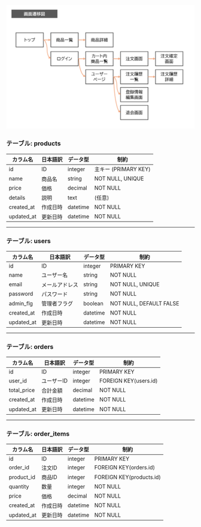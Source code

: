 <img src="images/アプリ開発/画面遷移図解説図1.png" width= "600px">

### テーブル: products
| カラム名      | 日本語訳 | データ型  | 制約                      |
|--------------|----------|-----------|---------------------------|
| id           | ID       | integer   | 主キー (PRIMARY KEY)      |
| name         | 商品名   | string    | NOT NULL, UNIQUE          |
| price        | 価格     | decimal   | NOT NULL                  |
| details      | 説明     | text      | (任意)                    |
| created_at   | 作成日時 | datetime  | NOT NULL                  |
| updated_at   | 更新日時 | datetime  | NOT NULL                  |

---

### テーブル: users
| カラム名    | 日本語訳       | データ型   | 制約                           |
|-------------|----------------|------------|--------------------------------|
| id          | ID             | integer    | PRIMARY KEY                   |
| name        | ユーザー名     | string     | NOT NULL                      |
| email       | メールアドレス | string     | NOT NULL, UNIQUE              |
| password    | パスワード     | string     | NOT NULL                      |
| admin_flg   | 管理者フラグ   | boolean    | NOT NULL, DEFAULT FALSE       |
| created_at  | 作成日時       | datetime   | NOT NULL                      |
| updated_at  | 更新日時       | datetime   | NOT NULL                      |


---

### テーブル: orders
| カラム名      | 日本語訳 | データ型  | 制約                      |
|--------------|----------|-----------|---------------------------|
| id           | ID       | integer   | PRIMARY KEY               |
| user_id      | ユーザーID| integer   | FOREIGN KEY(users.id)     |
| total_price  | 合計金額 | decimal   | NOT NULL                  |
| created_at   | 作成日時 | datetime  | NOT NULL                  |
| updated_at   | 更新日時 | datetime  | NOT NULL                  |

---

### テーブル: order_items
| カラム名      | 日本語訳 | データ型  | 制約                      |
|--------------|----------|-----------|---------------------------|
| id           | ID       | integer   | PRIMARY KEY               |
| order_id     | 注文ID   | integer   | FOREIGN KEY(orders.id)    |
| product_id   | 商品ID   | integer   | FOREIGN KEY(products.id)  |
| quantity     | 数量     | integer   | NOT NULL                  |
| price        | 価格     | decimal   | NOT NULL                  |
| created_at   | 作成日時 | datetime  | NOT NULL                  |
| updated_at   | 更新日時 | datetime  | NOT NULL                  |

